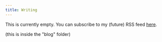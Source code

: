 ```yaml
---
title: Writing
---
```


This is currently empty. You can subscribe to my (future) RSS feed [here](./post/index.xml).

(this is inside the "blog" folder)